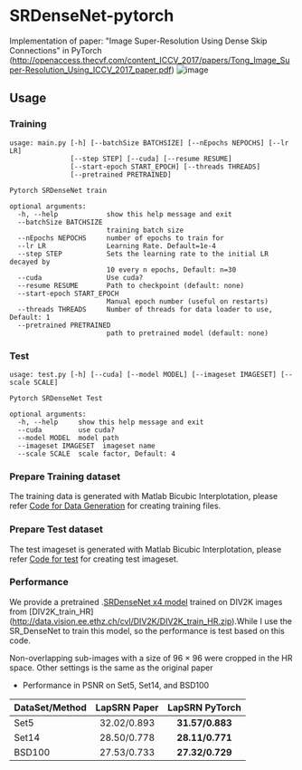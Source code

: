 # SRDenseNet-pytorch
Implementation of paper: "Image Super-Resolution Using Dense Skip Connections" in PyTorch
(http://openaccess.thecvf.com/content_ICCV_2017/papers/Tong_Image_Super-Resolution_Using_ICCV_2017_paper.pdf)
![image](https://i.imgur.com/ZlNl6Zu.png)

## Usage
### Training
```
usage: main.py [-h] [--batchSize BATCHSIZE] [--nEpochs NEPOCHS] [--lr LR]
               [--step STEP] [--cuda] [--resume RESUME]
               [--start-epoch START_EPOCH] [--threads THREADS]
               [--pretrained PRETRAINED]

Pytorch SRDenseNet train

optional arguments:
  -h, --help            show this help message and exit
  --batchSize BATCHSIZE
                        training batch size
  --nEpochs NEPOCHS     number of epochs to train for
  --lr LR               Learning Rate. Default=1e-4
  --step STEP           Sets the learning rate to the initial LR decayed by
                        10 every n epochs, Default: n=30
  --cuda                Use cuda?
  --resume RESUME       Path to checkpoint (default: none)
  --start-epoch START_EPOCH
                        Manual epoch number (useful on restarts)
  --threads THREADS     Number of threads for data loader to use, Default: 1
  --pretrained PRETRAINED
                        path to pretrained model (default: none)

```
### Test
```
usage: test.py [-h] [--cuda] [--model MODEL] [--imageset IMAGESET] [--scale SCALE]

Pytorch SRDenseNet Test

optional arguments:
  -h, --help     show this help message and exit
  --cuda         use cuda?
  --model MODEL  model path
  --imageset IMAGESET  imageset name
  --scale SCALE  scale factor, Default: 4
```

### Prepare Training dataset
 The training data is generated with Matlab Bicubic Interplotation, please refer [Code for Data Generation](https://github.com/wxywhu/SRDenseNet-pytorch/tree/master/data) for creating training files.

### Prepare Test dataset
 The test imageset is generated with Matlab Bicubic Interplotation, please refer [Code for test](https://github.com/wxywhu/SRDenseNet-pytorch/tree/master/TestSet) for creating test imageset.
 
### Performance
 We provide a pretrained .[SRDenseNet x4 model](https://pan.baidu.com/s/1kkuS4sEDe-KyLBKpkKzXXg) trained on DIV2K images from [DIV2K_train_HR] (http://data.vision.ee.ethz.ch/cvl/DIV2K/DIV2K_train_HR.zip).While I use the SR_DenseNet to train this model, so the performance is test based on this code.
 
 Non-overlapping sub-images with a size of 96 × 96 were cropped in the HR space.
 Other settings is the same as the original paper
 
 - Performance in PSNR on Set5, Set14, and BSD100
  
| DataSet/Method        | LapSRN Paper          | LapSRN PyTorch|
| ------------- |:----------:|:----------:|
| Set5      | 32.02/0.893      | **31.57/0.883** |
| Set14     | 28.50/0.778      | **28.11/0.771** |
| BSD100    | 27.53/0.733      | **27.32/0.729** |
